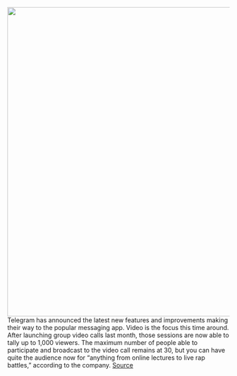<img src='https://cdn.vox-cdn.com/thumbor/4_B85sIbLpe8U1PmwyigpdO4VQE=/0x0:2006x1362/1200x800/filters:focal(811x564:1131x884)/cdn.vox-cdn.com/uploads/chorus_image/image/69660644/Screen_Shot_2021_07_31_at_10.02.08_AM.0.png' width='700px' /><br/>
Telegram has announced the latest new features and improvements making their way to the popular messaging app. Video is the focus this time around. After launching group video calls last month, those sessions are now able to tally up to 1,000 viewers. The maximum number of people able to participate and broadcast to the video call remains at 30, but you can have quite the audience now for “anything from online lectures to live rap battles,” according to the company.
<a href='https://www.theverge.com/2021/7/31/22603331/telegram-group-video-calls-1000-viewers-new-features'> Source <a/>